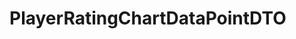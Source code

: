 #  PlayerRatingChartDataPointDTO

<api-schema openapi-path="../../../api-specs/swagger-otr-api.json" name="PlayerRatingChartDataPointDTO"/>